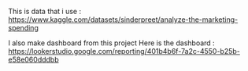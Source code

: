 This is data that i use : https://www.kaggle.com/datasets/sinderpreet/analyze-the-marketing-spending

I also make dashboard from this project Here is the dashboard : [https://lookerstudio.google.com/reporting/401b4b6f-7a2c-4550-b25b-e58e060dddbb
](https://lookerstudio.google.com/reporting/401b4b6f-7a2c-4550-b25b-e58e060dddbb)
